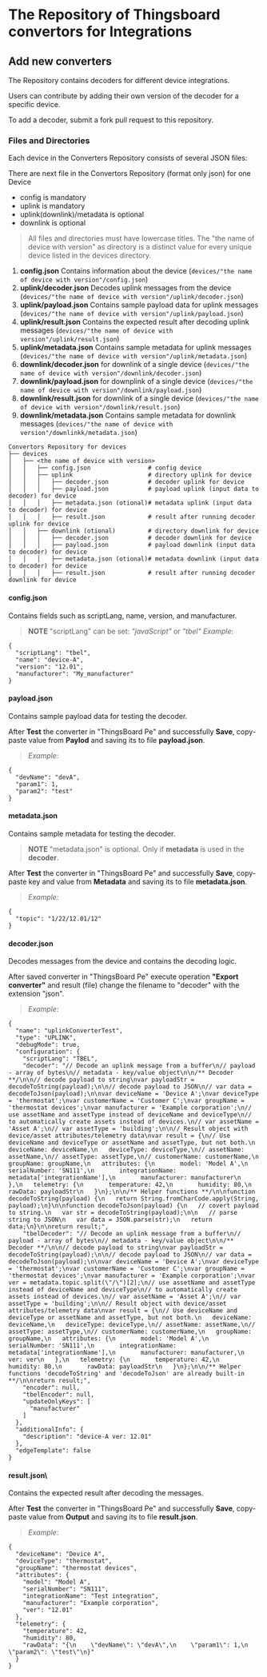 # The Repository of Thingsboard convertors for Integrations

## Add new converters

The Repository contains decoders for different device integrations.

Users can contribute by adding their own version of the decoder for a specific device.

To add a decoder, submit a fork pull request to this repository.

### Files and Directories

Each device in the Converters Repository consists of several JSON files:

There are next file in the Convertors Repository (format only json) for one Device 
- config is mandatory 
- uplink is mandatory
- uplink(downlink)/metadata is optional
- downlink is optional

> All files and directories must have lowercase titles.
> The "the name of device with version" as directory is a distinct value for every unique device listed in the devices directory.

1. **config.json** Contains information about the device (`devices/"the name of device with version"/config.json`)
2. **uplink/decoder.json** Decodes uplink messages from the device (`devices/"the name of device with version"/uplink/decoder.json`)
3. **uplink/payload.json** Contains sample payload data for uplink messages (`devices/"the name of device with version"/uplink/payload.json`)
4. **uplink/result.json** Contains the expected result after decoding uplink messages (`devices/"the name of device with version"/uplink/result.json`)
5. **uplink/metadata.json** Contains sample metadata for uplink messages (`devices/"the name of device with version"/uplink/metadata.json`)
6. **downlink/decoder.json** for downlink of a single device (`devices/"the name of device with version"/downlink/decoder.json`)
7. **downlink/payload.json** for downplink of a single device (`devices/"the name of device with version"/downlink/payload.json`)
8. **downlink/result.json** for downlink of a single device (`devices/"the name of device with version"/downlink/result.json`)
9. **downlink/metadata.json** Contains sample metadata for downlink messages (`devices/"the name of device with version"/downlinkk/metadata.json`)


 ```arduino
Convertors Repository for devices
├── devices
│   ├── <the name of device with version>
│   │   ├── config.json                # config device
│   │   ├── uplink                     # directory uplink for device
│   │   │   ├── decoder.json           # decoder uplink for device
│   │   │   ├── payload.json           # payload uplink (input data to decoder) for device
│   │   │   ├── metadata.json (otional)# metadata uplink (input data to decoder) for device
│   │   │   ├── result.json            # result after running decoder uplink for device
│   │   ├── downlink (otional)         # directory downlink for device
│   │   │   ├── decoder.json           # decoder downlink for device
│   │   │   ├── payload.json           # payload downlink (input data to decoder) for device
│   │   │   ├── metadata.json (otional)# metadata downlink (input data to decoder) for device
│   │   │   ├── result.json            # result after running decoder downlink for device
```

#### config.json

Contains fields such as scriptLang, name, version, and manufacturer.

> **NOTE** "scriptLang" can be set: *"javaScript"* or *"tbel"*
> *Example*:

```json5
{
  "scriptLang": "tbel",
  "name": "device-A",
  "version": "12.01",
  "manufacturer": "My_manufacturer"
}
```

#### payload.json
Contains sample payload data for testing the decoder.

After **Test** the converter in "ThingsBoard Pe" and successfully **Save**, copy-paste value from **Paylod** and saving its to file **payload.json**.

> *Example*:

```json5
{
  "devName": "devA",
  "param1": 1,
  "param2": "test"
}
```

#### metadata.json
Contains sample metadata for testing the decoder.

> **NOTE** "metadata.json" is optional. Only if **metadata** is used in the **decoder**.

After **Test** the converter in "ThingsBoard Pe" and successfully **Save**, copy-paste key and value from **Metadata** and saving its to file **metadata.json**.

> *Example*:

```json5
{
  "topic": "1/22/12.01/12"
}
```

#### decoder.json
Decodes messages from the device and contains the decoding logic.

After saved converter in "ThingsBoard Pe" execute operation **"Export converter"** and result (file) change the filename to "decoder" with the extension "json".

> *Example*:

```json5
{
  "name": "uplinkConverterTest",
  "type": "UPLINK",
  "debugMode": true,
  "configuration": {
    "scriptLang": "TBEL",
    "decoder": "// Decode an uplink message from a buffer\n// payload - array of bytes\n// metadata - key/value object\n\n/** Decoder **/\n\n// decode payload to string\nvar payloadStr = decodeToString(payload);\n\n// decode payload to JSON\n// var data = decodeToJson(payload);\n\nvar deviceName = 'Device A';\nvar deviceType = 'thermostat';\nvar customerName = 'Customer C';\nvar groupName = 'thermostat devices';\nvar manufacturer = 'Example corporation';\n// use assetName and assetType instead of deviceName and deviceType\n// to automatically create assets instead of devices.\n// var assetName = 'Asset A';\n// var assetType = 'building';\n\n// Result object with device/asset attributes/telemetry data\nvar result = {\n// Use deviceName and deviceType or assetName and assetType, but not both.\n   deviceName: deviceName,\n   deviceType: deviceType,\n// assetName: assetName,\n// assetType: assetType,\n// customerName: customerName,\n   groupName: groupName,\n   attributes: {\n       model: 'Model A',\n       serialNumber: 'SN111',\n       integrationName: metadata['integrationName'],\n       manufacturer: manufacturer\n   },\n   telemetry: {\n       temperature: 42,\n       humidity: 80,\n       rawData: payloadStr\n   }\n};\n\n/** Helper functions **/\n\nfunction decodeToString(payload) {\n   return String.fromCharCode.apply(String, payload);\n}\n\nfunction decodeToJson(payload) {\n   // covert payload to string.\n   var str = decodeToString(payload);\n\n   // parse string to JSON\n   var data = JSON.parse(str);\n   return data;\n}\n\nreturn result;",
    "tbelDecoder": "// Decode an uplink message from a buffer\n// payload - array of bytes\n// metadata - key/value object\n\n/** Decoder **/\n\n// decode payload to string\nvar payloadStr = decodeToString(payload);\n\n// decode payload to JSON\n// var data = decodeToJson(payload);\n\nvar deviceName = 'Device A';\nvar deviceType = 'thermostat';\nvar customerName = 'Customer C';\nvar groupName = 'thermostat devices';\nvar manufacturer = 'Example corporation';\nvar ver = metadata.topic.split(\"/\")[2];\n// use assetName and assetType instead of deviceName and deviceType\n// to automatically create assets instead of devices.\n// var assetName = 'Asset A';\n// var assetType = 'building';\n\n// Result object with device/asset attributes/telemetry data\nvar result = {\n// Use deviceName and deviceType or assetName and assetType, but not both.\n   deviceName: deviceName,\n   deviceType: deviceType,\n// assetName: assetName,\n// assetType: assetType,\n// customerName: customerName,\n   groupName: groupName,\n   attributes: {\n       model: 'Model A',\n       serialNumber: 'SN111',\n       integrationName: metadata['integrationName'],\n       manufacturer: manufacturer,\n       ver: ver\n   },\n   telemetry: {\n       temperature: 42,\n       humidity: 80,\n       rawData: payloadStr\n   }\n};\n\n/** Helper functions 'decodeToString' and 'decodeToJson' are already built-in **/\n\nreturn result;",
    "encoder": null,
    "tbelEncoder": null,
    "updateOnlyKeys": [
      "manufacturer"
    ]
  },
  "additionalInfo": {
    "description": "device-A ver: 12.01"
  },
  "edgeTemplate": false
}
```

#### result.json\
Contains the expected result after decoding the messages.

After **Test** the converter in "ThingsBoard Pe" and successfully **Save**, copy-paste value from **Output** and saving its to file **result.json**.

> *Example*:

```json5
{
  "deviceName": "Device A",
  "deviceType": "thermostat",
  "groupName": "thermostat devices",
  "attributes": {
    "model": "Model A",
    "serialNumber": "SN111",
    "integrationName": "Test integration",
    "manufacturer": "Example corporation",
    "ver": "12.01"
  },
  "telemetry": {
    "temperature": 42,
    "humidity": 80,
    "rawData": "{\n    \"devName\": \"devA\",\n    \"param1\": 1,\n    \"param2\": \"test\"\n}"
  }
}
```